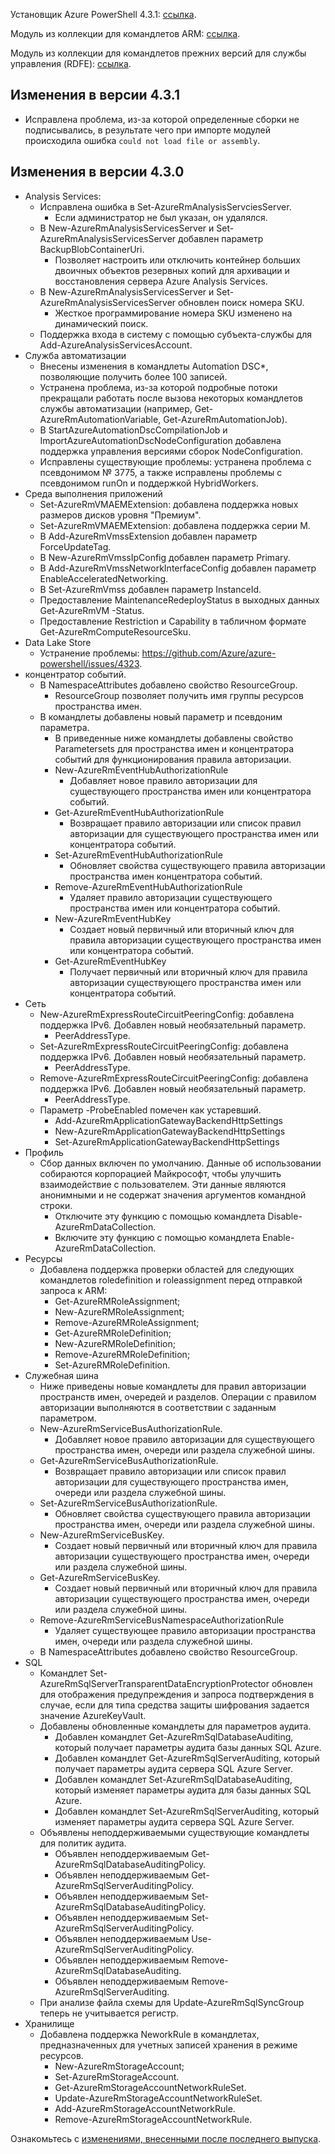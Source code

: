 Установщик Azure PowerShell 4.3.1: [ссылка](https://github.com/Azure/azure-powershell/releases/download/v4.3.1-August2017/azure-powershell.4.3.1.msi).

Модуль из коллекции для командлетов ARM: [ссылка](https://www.powershellgallery.com/packages/AzureRM/4.3.1).

Модуль из коллекции для командлетов прежних версий для службы управления (RDFE): [ссылка](https://www.powershellgallery.com/packages/Azure/4.3.1).

## <a name="changes-in-431"></a>Изменения в версии 4.3.1

- Исправлена проблема, из-за которой определенные сборки не подписывались, в результате чего при импорте модулей происходила ошибка `could not load file or assembly`.

## <a name="changes-in-430"></a>Изменения в версии 4.3.0

* Analysis Services:
    * Исправлена ошибка в Set-AzureRmAnalysisServciesServer.
        - Если администратор не был указан, он удалялся.
    * В New-AzureRmAnalysisServicesServer и Set-AzureRmAnalysisServicesServer добавлен параметр BackupBlobContainerUri.
        - Позволяет настроить или отключить контейнер больших двоичных объектов резервных копий для архивации и восстановления сервера Azure Analysis Services.
    * В New-AzureRmAnalysisServicesServer и Set-AzureRmAnalysisServicesServer обновлен поиск номера SKU.
        - Жесткое программирование номера SKU изменено на динамический поиск.
    * Поддержка входа в систему с помощью субъекта-службы для Add-AzureAnalysisServicesAccount.
* Служба автоматизации
    * Внесены изменения в командлеты Automation DSC*, позволяющие получить более 100 записей.
    * Устранена проблема, из-за которой подробные потоки прекращали работать после вызова некоторых командлетов службы автоматизации (например, Get-AzureRmAutomationVariable, Get-AzureRmAutomationJob).
    * В StartAzureAutomationDscCompilationJob и ImportAzureAutomationDscNodeConfiguration добавлена поддержка управления версиями сборок NodeConfiguration.
    * Исправлены существующие проблемы: устранена проблема с псевдонимом № 3775, а также исправлены проблемы с псевдонимом runOn и поддержкой HybridWorkers.
* Среда выполнения приложений
    * Set-AzureRmVMAEMExtension: добавлена поддержка новых размеров дисков уровня "Премиум".
    * Set-AzureRmVMAEMExtension: добавлена поддержка серии M.
    * В Add-AzureRmVmssExtension добавлен параметр ForceUpdateTag.
    * В New-AzureRmVmssIpConfig добавлен параметр Primary.
    * В Add-AzureRmVmssNetworkInterfaceConfig добавлен параметр EnableAcceleratedNetworking.
    * В Set-AzureRmVmss добавлен параметр InstanceId.
    * Предоставление MaintenanceRedeployStatus в выходных данных Get-AzureRmVM -Status.
    * Предоставление Restriction и Capability в табличном формате Get-AzureRmComputeResourceSku.
* Data Lake Store
    * Устранение проблемы: https://github.com/Azure/azure-powershell/issues/4323.
* концентратор событий.
    * В NamespaceAttributes добавлено свойство ResourceGroup.
        - ResourceGroup позволяет получить имя группы ресурсов пространства имен.
    * В командлеты добавлены новый параметр и псевдоним параметра.
        - В приведенные ниже командлеты добавлены свойство Parametersets для пространства имен и концентратора событий для функционирования правила авторизации.
        - New-AzureRmEventHubAuthorizationRule
            + Добавляет новое правило авторизации для существующего пространства имен или концентратора событий.
        - Get-AzureRmEventHubAuthorizationRule
            + Возвращает правило авторизации или список правил авторизации для существующего пространства имен или концентратора событий.
        - Set-AzureRmEventHubAuthorizationRule
            + Обновляет свойства существующего правила авторизации пространства имен концентратора событий.
        - Remove-AzureRmEventHubAuthorizationRule
            + Удаляет правило авторизации существующего пространства имен или концентратора событий.
        - New-AzureRmEventHubKey
            + Создает новый первичный или вторичный ключ для правила авторизации существующего пространства имен или концентратора событий.
        - Get-AzureRmEventHubKey
            + Получает первичный или вторичный ключ для правила авторизации существующего пространства имен или концентратора событий.
* Сеть
    * New-AzureRmExpressRouteCircuitPeeringConfig: добавлена поддержка IPv6. Добавлен новый необязательный параметр.
        - PeerAddressType.
    * Set-AzureRmExpressRouteCircuitPeeringConfig: добавлена поддержка IPv6. Добавлен новый необязательный параметр.
        - PeerAddressType.
    * Remove-AzureRmExpressRouteCircuitPeeringConfig: добавлена поддержка IPv6. Добавлен новый необязательный параметр.
        - PeerAddressType.
    * Параметр -ProbeEnabled помечен как устаревший.
        - Add-AzureRmApplicationGatewayBackendHttpSettings
        - New-AzureRmApplicationGatewayBackendHttpSettings
        - Set-AzureRmApplicationGatewayBackendHttpSettings
* Профиль
    * Сбор данных включен по умолчанию. Данные об использовании собираются корпорацией Майкрософт, чтобы улучшить взаимодействие с пользователем. Эти данные являются анонимными и не содержат значения аргументов командной строки.
        - Отключите эту функцию с помощью командлета Disable-AzureRmDataCollection.
        - Включите эту функцию с помощью командлета Enable-AzureRmDataCollection.
* Ресурсы
    * Добавлена поддержка проверки областей для следующих командлетов roledefinition и roleassignment перед отправкой запроса к ARM:
        - Get-AzureRMRoleAssignment;
        - New-AzureRMRoleAssignment;
        - Remove-AzureRMRoleAssignment;
        - Get-AzureRMRoleDefinition;
        - New-AzureRMRoleDefinition;
        - Remove-AzureRMRoleDefinition;
        - Set-AzureRMRoleDefinition.
* Служебная шина
    * Ниже приведены новые командлеты для правил авторизации пространств имен, очередей и разделов. Операции с правилом авторизации выполняются в соответствии с заданным параметром.
     - New-AzureRmServiceBusAuthorizationRule.
       - Добавляет новое правило авторизации для существующего пространства имен, очереди или раздела служебной шины.
     - Get-AzureRmServiceBusAuthorizationRule.
       - Возвращает правило авторизации или список правил авторизации для существующего пространства имен, очереди или раздела служебной шины.
     - Set-AzureRmServiceBusAuthorizationRule.
       - Обновляет свойства существующего правила авторизации пространства имен, очереди или раздела служебной шины.
     - New-AzureRmServiceBusKey.
       - Создает новый первичный или вторичный ключ для правила авторизации существующего пространства имен, очереди или раздела служебной шины.
     - Get-AzureRmServiceBusKey.
       - Создает новый первичный или вторичный ключ для правила авторизации существующего пространства имен, очереди или раздела служебной шины.
     - Remove-AzureRmServiceBusNamespaceAuthorizationRule
       - Удаляет существующее правило авторизации пространства имен, очереди или раздела служебной шины.
    * В NamespaceAttributes добавлено свойство ResourceGroup.
* SQL
    * Командлет Set-AzureRmSqlServerTransparentDataEncryptionProtector обновлен для отображения предупреждения и запроса подтверждения в случае, если для типа средства защиты шифрования задается значение AzureKeyVault.
    * Добавлены обновленные командлеты для параметров аудита.
        - Добавлен командлет Get-AzureRmSqlDatabaseAuditing, который получает параметры аудита базы данных SQL Azure.
        - Добавлен командлет Get-AzureRmSqlServerAuditing, который получает параметры аудита сервера SQL Azure Server.
        - Добавлен командлет Set-AzureRmSqlDatabaseAuditing, который изменяет параметры аудита для базы данных SQL Azure.
        - Добавлен командлет Set-AzureRmSqlServerAuditing, который изменяет параметры аудита сервера SQL Azure Server.
    * Объявлены неподдерживаемыми существующие командлеты для политик аудита.
        - Объявлен неподдерживаемым Get-AzureRmSqlDatabaseAuditingPolicy.
        - Объявлен неподдерживаемым Get-AzureRmSqlServerAuditingPolicy.
        - Объявлен неподдерживаемым Set-AzureRmSqlDatabaseAuditingPolicy.
        - Объявлен неподдерживаемым Set-AzureRmSqlServerAuditingPolicy.
        - Объявлен неподдерживаемым Use-AzureRmSqlServerAuditingPolicy.
        - Объявлен неподдерживаемым Remove-AzureRmSqlDatabaseAuditing.
        - Объявлен неподдерживаемым Remove-AzureRmSqlServerAuditing.
    * При анализе файла схемы для Update-AzureRmSqlSyncGroup теперь не учитывается регистр.
* Хранилище
    * Добавлена поддержка NeworkRule в командлетах, предназначенных для учетных записей хранения в режиме ресурсов.
        - New-AzureRmStorageAccount;
        - Set-AzureRmStorageAccount.
        - Get-AzureRmStorageAccountNetworkRuleSet.
        - Update-AzureRmStorageAccountNetworkRuleSet.
        - Add-AzureRmStorageAccountNetworkRule.
        - Remove-AzureRmStorageAccountNetworkRule.

Ознакомьтесь с [изменениями, внесенными после последнего выпуска](https://github.com/Azure/azure-powershell/compare/v4.2.1-July2017...v4.3.1-August2017).
